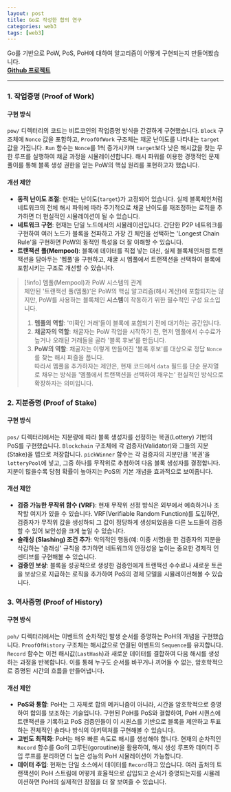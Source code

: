 ```yaml
---
layout: post
title: Go로 작성한 합의 연구
categories: web3
tags: [web3]
---
```


Go를 기반으로 PoW, PoS, PoH에 대하여 알고리즘이 어떻게 구현되는지 만들어봤습니다.  
[**Github 프로젝트**](https://github.com/devJZen/consensus-study-go)

---

### 1. 작업증명 (Proof of Work)

#### 구현 방식
`pow/` 디렉터리의 코드는 비트코인의 작업증명 방식을 간결하게 구현했습니다. `Block` 구조체에 `Nonce` 값을 포함하고, `ProofOfWork` 구조체는 채굴 난이도를 나타내는 `target` 값을 가집니다. `Run` 함수는 `Nonce`를 1씩 증가시키며 `target`보다 낮은 해시값을 찾는 무한 루프를 실행하여 채굴 과정을 시뮬레이션합니다. 해시 파워를 이용한 경쟁적인 문제 풀이를 통해 블록 생성 권한을 얻는 PoW의 핵심 원리를 표현하고자 했습니다.

#### 개선 제안
- **동적 난이도 조절**: 현재는 난이도(`target`)가 고정되어 있습니다. 실제 블록체인처럼 네트워크의 전체 해시 파워에 따라 주기적으로 채굴 난이도를 재조정하는 로직을 추가하면 더 현실적인 시뮬레이션이 될 수 있습니다.
- **네트워크 구현**: 현재는 단일 노드에서의 시뮬레이션입니다. 간단한 P2P 네트워크를 구현하여 여러 노드가 블록을 전파하고 가장 긴 체인을 선택하는 'Longest Chain Rule'을 구현하면 PoW의 동적인 특성을 더 잘 이해할 수 있습니다.
- **트랜잭션 풀(Mempool)**: 블록에 데이터를 직접 넣는 대신, 실제 블록체인처럼 트랜잭션을 담아두는 '멤풀'을 구현하고, 채굴 시 멤풀에서 트랜잭션을 선택하여 블록에 포함시키는 구조로 개선할 수 있습니다.

> [!info] 멤풀(Mempool)과 PoW 시스템의 관계  
> 제안된 '트랜잭션 풀(멤풀)'은 PoW의 핵심 알고리즘(해시 계산)에 포함되지는 않지만, PoW를 사용하는 블록체인 **시스템**이 작동하기 위한 필수적인 구성 요소입니다.  
> 1.  **멤풀의 역할**: '미확인 거래'들이 블록에 포함되기 전에 대기하는 공간입니다.  
> 2.  **채굴자의 역할**: 채굴자는 PoW 작업을 시작하기 전, 먼저 멤풀에서 수수료가 높거나 오래된 거래들을 골라 '블록 후보'를 만듭니다.  
> 3.  **PoW의 역할**: 채굴자는 이렇게 만들어진 '블록 후보'를 대상으로 정답 `Nonce`를 찾는 해시 퍼즐을 풉니다.  
> 따라서 멤풀을 추가하자는 제안은, 현재 코드에서 `data` 필드를 단순 문자열로 채우는 방식을 '멤풀에서 트랜잭션을 선택하여 채우는' 현실적인 방식으로 확장하자는 의미입니다.

### 2. 지분증명 (Proof of Stake)

#### 구현 방식
`pos/` 디렉터리에서는 지분량에 따라 블록 생성자를 선정하는 복권(Lottery) 기반의 PoS를 구현했습니다. `Blockchain` 구조체에 각 검증자(Validator)와 그들의 지분(Stake)을 맵으로 저장합니다. `pickWinner` 함수는 각 검증자의 지분만큼 '복권'을 `lotteryPool`에 넣고, 그중 하나를 무작위로 추첨하여 다음 블록 생성자를 결정합니다. 지분이 많을수록 당첨 확률이 높아지는 PoS의 기본 개념을 효과적으로 보여줍니다.

#### 개선 제안
- **검증 가능한 무작위 함수 (VRF)**: 현재 무작위 선정 방식은 외부에서 예측하거나 조작할 여지가 있을 수 있습니다. VRF(Verifiable Random Function)를 도입하면, 검증자가 무작위 값을 생성하되 그 값이 정당하게 생성되었음을 다른 노드들이 검증할 수 있어 보안성을 크게 높일 수 있습니다.
- **슬래싱 (Slashing) 조건 추가**: 악의적인 행동(예: 이중 서명)을 한 검증자의 지분을 삭감하는 '슬래싱' 규칙을 추가하면 네트워크의 안정성을 높이는 중요한 경제적 인센티브를 구현해볼 수 있습니다.
- **검증인 보상**: 블록을 성공적으로 생성한 검증인에게 트랜잭션 수수료나 새로운 토큰을 보상으로 지급하는 로직을 추가하여 PoS의 경제 모델을 시뮬레이션해볼 수 있습니다.

### 3. 역사증명 (Proof of History)

#### 구현 방식
`poh/` 디렉터리에서는 이벤트의 순차적인 발생 순서를 증명하는 PoH의 개념을 구현했습니다. `ProofOfHistory` 구조체는 해시값으로 연결된 이벤트의 `Sequence`를 유지합니다. `Record` 함수는 이전 해시값(`LastHash`)과 새로운 데이터를 결합하여 다음 해시를 생성하는 과정을 반복합니다. 이를 통해 누구도 순서를 바꾸거나 끼어들 수 없는, 암호학적으로 증명된 시간의 흐름을 만들어냅니다.

#### 개선 제안
- **PoS와 통합**: PoH는 그 자체로 합의 메커니즘이 아니라, 시간을 암호학적으로 증명하여 합의를 보조하는 기술입니다. 구현된 PoH를 PoS와 결합하여, PoH 시퀀스에 트랜잭션을 기록하고 PoS 검증인들이 이 시퀀스를 기반으로 블록을 제안하고 투표하는 전체적인 솔라나 방식의 아키텍처를 구현해볼 수 있습니다.
- **고빈도 최적화**: PoH는 매우 빠른 속도로 해시를 생성해야 합니다. 현재의 순차적인 `Record` 함수를 Go의 고루틴(goroutine)을 활용하여, 해시 생성 루프와 데이터 주입 루프를 분리하면 더 높은 성능의 PoH 시뮬레이션이 가능합니다.
- **데이터 주입**: 현재는 단일 소스에서 데이터를 `Record`하고 있습니다. 여러 출처의 트랜잭션이 PoH 스트림에 어떻게 효율적으로 삽입되고 순서가 증명되는지를 시뮬레이션하면 PoH의 실제적인 장점을 더 잘 보여줄 수 있습니다.
